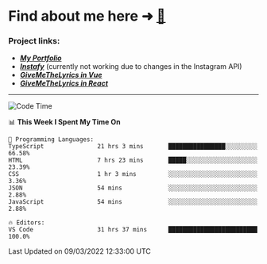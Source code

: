 # Find about me here ➜ [🧑](https://pauabella.dev)

### Project links:
- ***[My Portfolio](https://pauabella.dev)***
- ***[Instafy](https://instafy.me)*** (currently not working due to changes in the Instagram API)
- ***[GiveMeTheLyrics in Vue](https://lyrics.pauabella.dev)***
- ***[GiveMeTheLyrics in React](https://pauabella.dev/GiveMeTheLyrics)***

---
<!--START_SECTION:waka-->
![Code Time](http://img.shields.io/badge/Code%20Time-810%20hrs%2040%20mins-blue)

📊 **This Week I Spent My Time On** 

```text
💬 Programming Languages: 
TypeScript               21 hrs 3 mins       ████████████████░░░░░░░░░   66.58% 
HTML                     7 hrs 23 mins       █████░░░░░░░░░░░░░░░░░░░░   23.39% 
CSS                      1 hr 3 mins         ░░░░░░░░░░░░░░░░░░░░░░░░░   3.36% 
JSON                     54 mins             ░░░░░░░░░░░░░░░░░░░░░░░░░   2.88% 
JavaScript               54 mins             ░░░░░░░░░░░░░░░░░░░░░░░░░   2.88%

🔥 Editors: 
VS Code                  31 hrs 37 mins      █████████████████████████   100.0%

```


 Last Updated on 09/03/2022 12:33:00 UTC
<!--END_SECTION:waka-->
